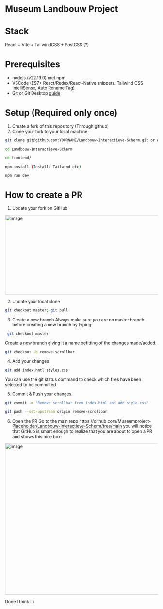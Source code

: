 # Museum Landbouw Project
# Stack
React + Vite + TailwindCSS + PostCSS (?)

# Prerequisites
- nodejs (v22.19.0) met npm
- VSCode (ES7+ React/Redux/React-Native snippets, Tailwind CSS IntelliSense, Auto Rename Tag)
- Git or Git Desktop [guide](github_desktop_ssh_setup.md)



# Setup (Required only once)
1. Create a fork of this repository (Through github)
2. Clone your fork to your local machine
```bash
git clone git@github.com:YOURNAME/Landbouw-Interactieve-Scherm.git or with https https://github.com/YOURNAME/Landbouw-Interactieve-Scherm.git

cd Landbouw-Interactieve-Scherm

cd frontend/

npm install (Installs Tailwind etc)

npm run dev
```
# How to create a PR
1. Update your fork on GitHub
<img width="926" height="262" alt="image" src="https://github.com/user-attachments/assets/a5e95d68-d60b-482f-8fa1-7c8436b51935"/>

2. Update your local clone
```bash
git checkout master; git pull
```
3. Create a new branch
Always make sure you are on master branch before creating a new branch by typing:
```bash
 git checkout master
```
Create a new branch giving it a name befitting of the changes made/added.
```bash
git checkout -b remove-scrollbar
```
4. Add your changes
```bash
git add index.hmtl styles.css 
```
You can use the git status command to check which files have been selected to be committed

5. Commit & Push your changes
```bash
git commit -m "Remove scrollbar from index.html and add style.css"

git push --set-upstream origin remove-scrollbar
```
6. Open the PR
Go to the main repo https://github.com/Museumproject-Placeholder/Landbouw-Interactieve-Scherm/tree/main  you will notice that GitHub is smart enough to realize that you are about to open a PR and shows this nice box:
<img width="1039" height="499" alt="image" src="https://github.com/user-attachments/assets/f5bb5535-4dbd-4411-9d43-cb7cf70a28c4" />

Done I think : )
